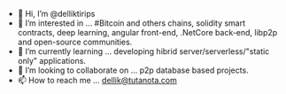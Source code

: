 - 👋 Hi, I’m @delliktirips
- 👀 I’m interested in ... #Bitcoin and others chains, solidity smart contracts, deep learning, angular front-end, .NetCore back-end, libp2p and open-source communities.
- 🌱 I’m currently learning ... developing hibrid server/serverless/"static only" applications.
- 💞️ I’m looking to collaborate on ... p2p database based projects.
- 📫 How to reach me ... dellik@tutanota.com

<!---
delliktirips/delliktirips is a ✨ special ✨ repository because its `README.md` (this file) appears on your GitHub profile.
You can click the Preview link to take a look at your changes.
--->
